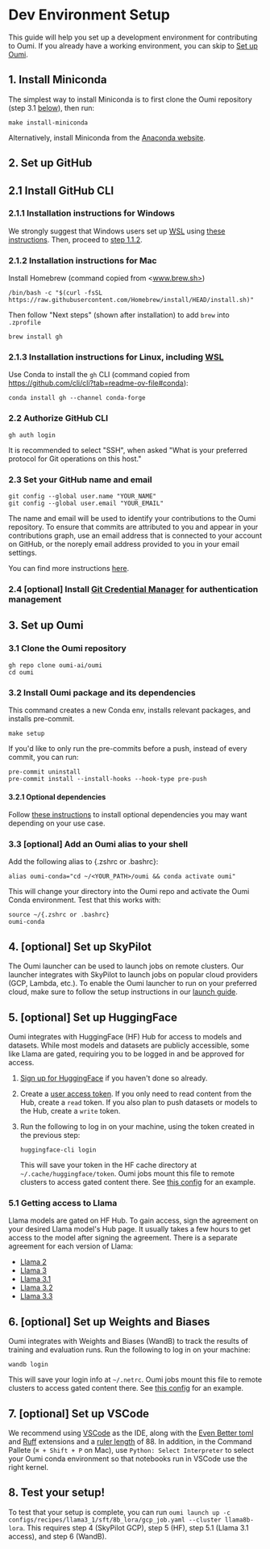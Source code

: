 # Dev Environment Setup

This guide will help you set up a development environment for contributing to Oumi. If you already have a working environment, you can skip to [Set up Oumi](#set-up-oumi).

## 1. Install Miniconda

The simplest way to install Miniconda is to first clone the Oumi repository (step 3.1 [below](#clone-the-oumi-repository)), then run:

```shell
make install-miniconda
```

Alternatively, install Miniconda from the [Anaconda website](https://docs.anaconda.com/free/miniconda/miniconda-install/).

## 2. Set up GitHub

## 2.1 Install GitHub CLI

### 2.1.1 Installation instructions for Windows

We strongly suggest that Windows users set up [WSL](https://learn.microsoft.com/en-us/windows/wsl/) using [these instructions](https://learn.microsoft.com/en-us/windows/wsl/install). Then, proceed to [step 1.1.2](#installation-instructions-for-linux-including-wsl).

### 2.1.2 Installation instructions for Mac

Install Homebrew (command copied from <www.brew.sh>)

```shell
/bin/bash -c "$(curl -fsSL https://raw.githubusercontent.com/Homebrew/install/HEAD/install.sh)"
```

Then follow "Next steps" (shown after installation) to add `brew` into `.zprofile`

```shell
brew install gh
```

### 2.1.3 Installation instructions for Linux, including [WSL](https://learn.microsoft.com/en-us/windows/wsl/)

Use Conda to install the `gh` CLI (command copied from <https://github.com/cli/cli?tab=readme-ov-file#conda>):

```shell
conda install gh --channel conda-forge
```

### 2.2 Authorize GitHub CLI

```shell
gh auth login
```

It is recommended to select "SSH", when asked "What is your preferred protocol for Git operations on this host."

### 2.3 Set your GitHub name and email

```shell
git config --global user.name "YOUR_NAME"
git config --global user.email "YOUR_EMAIL"
```

The name and email will be used to identify your contributions to the Oumi repository. To ensure that commits are attributed to you and appear in your contributions graph, use an email address that is connected to your account on GitHub, or the noreply email address provided to you in your email settings.

You can find more instructions [here](hhttps://docs.github.com/en/account-and-profile/setting-up-and-managing-your-personal-account-on-github/managing-email-preferences/setting-your-commit-email-address).

### 2.4 [optional] Install [Git Credential Manager](https://docs.github.com/en/get-started/getting-started-with-git/about-remote-repositories#cloning-with-https-urls) for authentication management

## 3. Set up Oumi

### 3.1 Clone the Oumi repository

```shell
gh repo clone oumi-ai/oumi
cd oumi
```

### 3.2 Install Oumi package and its dependencies

This command creates a new Conda env, installs relevant packages, and installs pre-commit.

```shell
make setup
```

If you'd like to only run the pre-commits before a push, instead of every commit, you can run:

```shell
pre-commit uninstall
pre-commit install --install-hooks --hook-type pre-push
```

#### 3.2.1 Optional dependencies

Follow [these instructions](../get_started/installation.md#optional-dependencies) to install optional dependencies you may want depending on your use case.

### 3.3 [optional] Add an Oumi alias to your shell

Add the following alias to {.zshrc or .bashrc}:

```shell
alias oumi-conda="cd ~/<YOUR_PATH>/oumi && conda activate oumi"
```

This will change your directory into the Oumi repo and activate the Oumi Conda
environment. Test that this works with:

```shell
source ~/{.zshrc or .bashrc}
oumi-conda
```

## 4. [optional] Set up SkyPilot

The Oumi launcher can be used to launch jobs on remote clusters. Our launcher integrates with SkyPilot to launch jobs on popular cloud providers (GCP, Lambda, etc.). To enable the Oumi launcher to run on your preferred cloud, make sure to follow the setup instructions in our [launch guide](../user_guides/launch/launch.md).

## 5. [optional] Set up HuggingFace

Oumi integrates with HuggingFace (HF) Hub for access to models and datasets. While most models and datasets are publicly accessible, some like Llama are gated, requiring you to be logged in and be approved for access.

1. [Sign up for HuggingFace](https://huggingface.co/join) if you haven't done so already.
2. Create a [user access token](https://huggingface.co/docs/hub/en/security-tokens). If you only need to read content from the Hub, create a `read` token. If you also plan to push datasets or models to the Hub, create a `write` token.
3. Run the following to log in on your machine, using the token created in the previous step:

   ```shell
   huggingface-cli login
   ```

   This will save your token in the HF cache directory at `~/.cache/huggingface/token`. Oumi jobs mount this file to remote clusters to access gated content there. See [this config](https://github.com/oumi-ai/oumi/blob/535f28b3c93a6423abc247e921a00d2b27de14df/configs/recipes/llama3_1/sft/8b_full/gcp_job.yaml#L19) for an example.

### 5.1 Getting access to Llama

Llama models are gated on HF Hub. To gain access, sign the agreement on your desired Llama model's Hub page. It usually takes a few hours to get access to the model after signing the agreement. There is a separate agreement for each version of Llama:

- [Llama 2](https://huggingface.co/meta-llama/Llama-2-70b-hf)
- [Llama 3](https://huggingface.co/meta-llama/Meta-Llama-3-70B-Instruct)
- [Llama 3.1](https://huggingface.co/meta-llama/Llama-3.1-70B-Instruct)
- [Llama 3.2](https://huggingface.co/meta-llama/Llama-3.2-90B-Vision-Instruct)
- [Llama 3.3](https://huggingface.co/meta-llama/Llama-3.3-70B-Instruct)

## 6. [optional] Set up Weights and Biases

Oumi integrates with Weights and Biases (WandB) to track the results of training and evaluation runs. Run the following to log in on your machine:

```shell
wandb login
```

This will save your login info at `~/.netrc`. Oumi jobs mount this file to remote clusters to access gated content there. See [this config](https://github.com/oumi-ai/oumi/blob/535f28b3c93a6423abc247e921a00d2b27de14df/configs/recipes/llama3_1/sft/8b_full/gcp_job.yaml#L16) for an example.

## 7. [optional] Set up VSCode

We recommend using [VSCode](https://code.visualstudio.com/) as the IDE, along with the [Even Better toml](https://marketplace.visualstudio.com/items?itemName=tamasfe.even-better-toml) and [Ruff](https://marketplace.visualstudio.com/items?itemName=charliermarsh.ruff) extensions and a [ruler length](https://levelup.gitconnected.com/do-you-know-about-rulers-in-visual-studio-code-f754b221a135) of 88. In addition, in the Command Pallete (`⌘ + Shift + P` on Mac), use `Python: Select Interpreter` to select your Oumi conda environment so that notebooks run in VSCode use the right kernel.

## 8. Test your setup!

To test that your setup is complete, you can run `oumi launch up -c configs/recipes/llama3_1/sft/8b_lora/gcp_job.yaml --cluster llama8b-lora`. This requires step 4 (SkyPilot GCP), step 5 (HF), step 5.1 (Llama 3.1 access), and step 6 (WandB).
